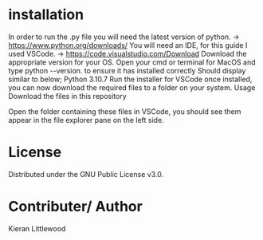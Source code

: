 # installation


In order to run the .py file you will need the latest version of python. -> https://www.python.org/downloads/
You will need an IDE, for this guide I used VSCode. -> https://code.visualstudio.com/Download
Download the appropriate version for your OS.
Open your cmd or terminal for MacOS and type python --version. to ensure it has installed correctly
Should display similar to below;
Python 3.10.7
Run the installer for VSCode once installed, you can now download the required files to a folder on your system.
Usage
Download the files in this repository



Open the folder containing these files in VSCode, you should see them appear in the file explorer pane on the left side.



# License
Distributed under the GNU Public License v3.0.

# Contributer/ Author
Kieran Littlewood
